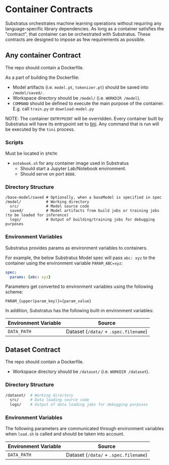 # Container Contracts

Substratus orchestrates machine learning operations without requiring any language-specific library dependencies. As long as a container satisfies the "contract", that container can be orchestrated with Substratus. These contracts are designed to impose as few requirements as possible.

## Any container Contract

The repo should contain a Dockerfile.

As a part of building the Dockerfile:

- Model artifacts (i.e. `model.pt`, `tokenizer.pt`) should be saved into `/model/saved/`.
- Workspace directory should be `/model/` (i.e. `WORKDIR /model`).
- `COMMAND` should be defined to execute the main purpose of the container. E.g. call `train.py` or `download-model.py`

NOTE: The container `ENTRYPOINT` will be overridden. Every container built by Substratus will have its entrypoint set to [tini](https://github.com/krallin/tini). Any command that is run will be executed by the `tini` process.


### Scripts

Must be located in `$PATH`:

- `notebook.sh` for any container image used in Substratus
    * Should start a Jupyter Lab/Notebook environment.
    * Should serve on port `8888`.

### Directory Structure

```
/base-model/saved # Optionally, when a baseModel is specified in spec
/model/           # Working directory
  src/            # Model source code
  saved/          # Model artifacts from build jobs or training jobs (to be loaded for inference)
  logs/           # Output of building/training jobs for debugging purposes
```

### Environment Variables

Substratus provides params as environment variables to containers.

For example, the below Substratus Model spec will pass `abc: xyz`
to the container using the environment variable `PARAM_ABC=xyz`:
```yaml
spec:
  params: {abc: xyz}
```

Parameters get converted to environment variables using the following scheme:

`PARAM_{upper(param_key)}={param_value}`

In addition, Substratus has the following built-in environment variables:

| Environment Variable | Source                                     |
| -------------------- | ------------------------------------------ |
| `DATA_PATH`          | Dataset (`/data/` + `.spec.filename`)      |

## Dataset Contract

The repo should contain a Dockerfile.

- Workspace directory should be `/dataset/` (i.e. `WORKDIR /dataset`).

### Directory Structure

```sh
/dataset/  # Working directory
  src/     # Data loading source code
  logs/    # Output of data loading jobs for debugging purposes
```

### Environment Variables

The following parameters are communicated through environment variables when `load.sh` is called and should be taken into account.

| Environment Variable | Source                                     |
| -------------------- | ------------------------------------------ |
| `DATA_PATH`          | Dataset (`/data/` + `.spec.filename`)      |

